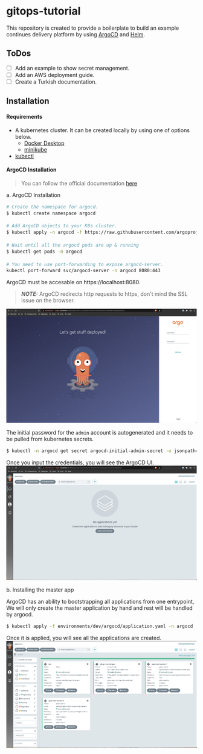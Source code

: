 # gitops-tutorial
This repository is created to provide a boilerplate to build an example continues delivery platform by using [ArgoCD](https://argo-cd.readthedocs.io/en/stable/) and [Helm](https://helm.sh/).


## ToDos
- [ ] Add an example to show secret management.
- [ ] Add an AWS deployment guide.
- [ ] Create a Turkish documentation.

## Installation


#### Requirements
-  A kubernetes cluster. It can be created locally by using one of options below.
    * [Docker Desktop](https://www.docker.com/products/docker-desktop/)
    * [minikube](https://minikube.sigs.k8s.io/docs/start/)
- [kubectl](https://kubernetes.io/docs/tasks/tools/#kubectl)
<!-- - [helm](https://helm.sh/docs/intro/install/) -->


#### ArgoCD Installation

> You can follow the official documentation [here](https://argo-cd.readthedocs.io/en/stable/getting_started/)


a. ArgoCD Installation

```bash
# Create the namespace for argocd.
$ kubectl create namespace argocd

# Add ArgoCD objects to your K8s cluster.
$ kubectl apply -n argocd -f https://raw.githubusercontent.com/argoproj/argo-cd/stable/manifests/install.yaml

# Wait until all the argocd pods are up & running 
$ kubectl get pods -n argocd

# You need to use port-forwarding to expose argocd-server.
kubectl port-forward svc/argocd-server -n argocd 8080:443
```

ArgoCD must be accesable on https://localhost:8080. 

> **_NOTE:_** ArgoCD redirects http requests to https, don't mind the SSL issue on the browser.

![ArgoCD Login Page](./docs/assets/argocd-login.png)

The initial password for the `admin` account is autogenerated and it needs to be pulled from kubernetes secrets.

```bash
$ kubectl -n argocd get secret argocd-initial-admin-secret -o jsonpath="{.data.password}" | base64 -d; echo
```

Once you input the credentials, you will see the ArgoCD UI.
![ArgoCD after first installation](./docs/assets/argocd-after-first-installation.png)

b. Installing the master app

ArgoCD has an ability to bootstrapping all applications from one entrypoint, We will only create the master application by hand and rest will be handled by argocd.

```bash
$ kubectl apply -f environments/dev/argocd/application.yaml -n argocd
```

Once it is applied, you will see all the applications are created.
![ArgoCD with apps](./docs/assets/argocd-with-applications.png)













